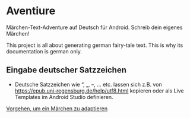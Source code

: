 # Aventiure

Märchen-Text-Adventure auf Deutsch für Android. Schreib dein eigenes Märchen!

This project is all about generating german fairy-tale text. This is why its documentation is german
only.

## Eingabe deutscher Satzzeichen

- Deutsche Satzzeichen wie “, „, –, … etc. lassen sich z.B. von
  https://epub.uni-regensburg.de/help/utf8.html kopieren oder als Live Templates im Android Studio
  definieren.

[Vorgehen, um ein Märchen zu adaptieren](README-ADAPTION.md)
